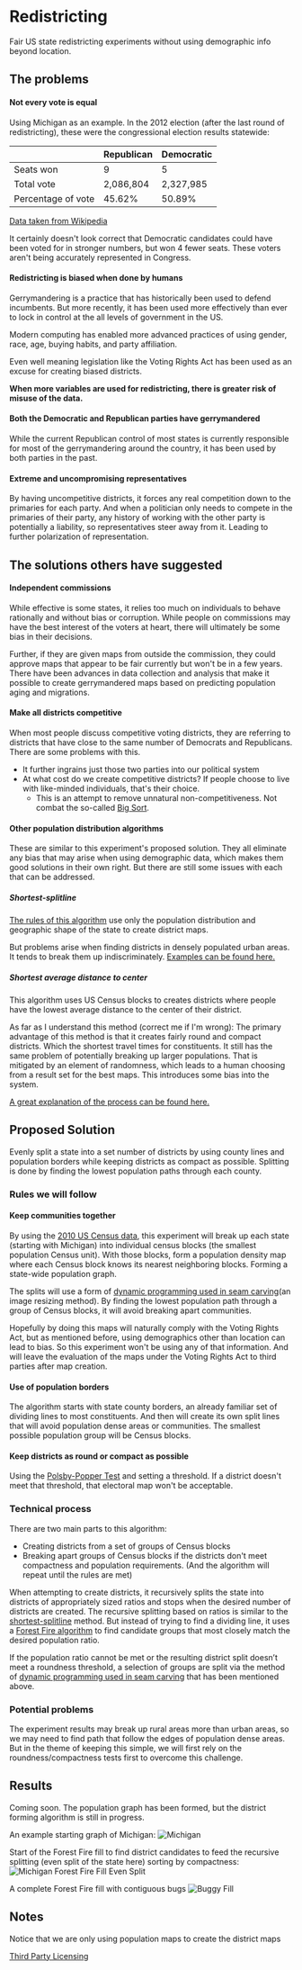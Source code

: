 # Redistricting
Fair US state redistricting experiments without using demographic info beyond location.

## The problems

#### Not every vote is equal
Using Michigan as an example. In the 2012 election (after the last round of redistricting), these were the congressional election results statewide:

|                    | Republican | Democratic |
|--------------------|------------|------------|
| Seats won          | 9          | 5          |
| Total vote         | 2,086,804  | 2,327,985  |
| Percentage of vote | 45.62%     | 50.89%     |

[Data taken from Wikipedia](https://en.wikipedia.org/wiki/United_States_House_of_Representatives_elections_in_Michigan,_2012)

It certainly doesn't look correct that Democratic candidates could have been voted for in stronger numbers, but won 4 fewer seats. These voters aren't being accurately represented in Congress. 

#### Redistricting is biased when done by humans
Gerrymandering is a practice that has historically been used to defend incumbents. But more recently, it has been used more effectively than ever to lock in control at the all levels of government in the US.

Modern computing has enabled more advanced practices of using gender, race, age, buying habits, and party affiliation.

Even well meaning legislation like the Voting Rights Act has been used as an excuse for creating biased districts.

**When more variables are used for redistricting, there is greater risk of misuse of the data.**

#### Both the Democratic and Republican parties have gerrymandered 
While the current Republican control of most states is currently responsible for most of the gerrymandering around the country, it has been used by both parties in the past.

#### Extreme and uncompromising representatives
By having uncompetitive districts, it forces any real competition down to the primaries for each party. And when a politician only needs to compete in the primaries of their party, any history of working with the other party is potentially a liability, so representatives steer away from it. Leading to further polarization of representation.

## The solutions others have suggested

#### Independent commissions
While effective is some states, it relies too much on individuals to behave rationally and without bias or corruption. While people on commissions may have the best interest of the voters at heart, there will ultimately be some bias in their decisions.

Further, if they are given maps from outside the commission, they could approve maps that appear to be fair currently but won't be in a few years. There have been advances in data collection and analysis that make it possible to create gerrymandered maps based on predicting population aging and migrations.

#### Make all districts competitive
When most people discuss competitive voting districts, they are referring to districts that have close to the same number of Democrats and Republicans. There are some problems with this.
* It further ingrains just those two parties into our political system
* At what cost do we create competitive districts? If people choose to live with like-minded individuals, that's their choice.
   * This is an attempt to remove unnatural non-competitiveness. Not combat the so-called [Big Sort](http://www.thebigsort.com/home.php).
   
#### Other population distribution algorithms
These are similar to this experiment's proposed solution. They all eliminate any bias that may arise when using demographic data, which makes them good solutions in their own right. But there are still some issues with each that can be addressed.

##### Shortest-splitline
[The rules of this algorithm](https://en.wikipedia.org/wiki/Gerrymandering#Shortest_splitline_algorithm) use only the population distribution and geographic shape of the state to create district maps.

But problems arise when finding districts in densely populated urban areas. It tends to break them up indiscriminately. [Examples can be found here.](https://rangevoting.org/SplitLR.html)

##### Shortest average distance to center
This algorithm uses US Census blocks to creates districts where people have the lowest average distance to the center of their district.

As far as I understand this method (correct me if I'm wrong): The primary advantage of this method is that it creates fairly round and compact districts. Which the shortest travel times for constituents. It still has the same problem of potentially breaking up larger populations. That is mitigated by an element of randomness, which leads to a human choosing from a result set for the best maps. This introduces some bias into the system.

[A great explanation of the process can be found here.](https://bdistricting.com/about.html)

## Proposed Solution
Evenly split a state into a set number of districts by using county lines and population borders while keeping districts as compact as possible. Splitting is done by finding the lowest population paths through each county.

### Rules we will follow

#### Keep communities together
By using the [2010 US Census data](https://www2.census.gov/census_2010/04-Summary_File_1/Michigan/), this experiment will break up each state (starting with Michigan) into individual census blocks (the smallest population Census unit). With those blocks, form a population density map where each Census block knows its nearest neighboring blocks. Forming a state-wide population graph.

The splits will use a form of [dynamic programming used in seam carving](https://en.wikipedia.org/wiki/Seam_carving#Dynamic_programming)(an image resizing method). By finding the lowest population path through a group of Census blocks, it will avoid breaking apart communities.

Hopefully by doing this maps will naturally comply with the Voting Rights Act, but as mentioned before, using demographics other than location can lead to bias. So this experiment won't be using any of that information. And will leave the evaluation of the maps under the Voting Rights Act to third parties after map creation. 

#### Use of population borders
The algorithm starts with state county borders, an already familiar set of dividing lines to most constituents. And then will create its own split lines that will avoid population dense areas or communities. The smallest possible population group will be Census blocks.

#### Keep districts as round or compact as possible
Using the [Polsby-Popper Test](https://en.wikipedia.org/wiki/Polsby-Popper_Test) and setting a threshold. If a district doesn't meet that threshold, that electoral map won't be acceptable.

### Technical process
There are two main parts to this algorithm:
* Creating districts from a set of groups of Census blocks
* Breaking apart groups of Census blocks if the districts don't meet compactness and population requirements.
(And the algorithm will repeat until the rules are met)

When attempting to create districts, it recursively splits the state into districts of appropriately sized ratios and stops when the desired number of districts are created. The recursive splitting based on ratios is similar to the [shortest-splitline](#Shortest-splitline) method. But instead of trying to find a dividing line, it uses a [Forest Fire algorithm](https://en.wikipedia.org/wiki/Flood_fill#Alternative_implementations) to find candidate groups that most closely match the desired population ratio.

If the population ratio cannot be met or the resulting district split doesn’t meet a roundness threshold, a selection of groups are split via the method of [dynamic programming used in seam carving](https://en.wikipedia.org/wiki/Seam_carving#Dynamic_programming) that has been mentioned above.

### Potential problems
The experiment results may break up rural areas more than urban areas, so we may need to find path that follow the edges of population dense areas. But in the theme of keeping this simple, we will first rely on the roundness/compactness tests first to overcome this challenge.

## Results
Coming soon.
The population graph has been formed, but the district forming algorithm is still in progress.

An example starting graph of Michigan:
![Michigan](https://content.screencast.com/users/ChrisLars/folders/Snagit/media/d367613e-19c3-40ff-9ef6-37483836da5e/11.08.2018-07.07.png)

Start of the Forest Fire fill to find district candidates to feed the recursive splitting (even split of the state here) sorting by compactness:
![Michigan Forest Fire Fill Even Split](https://content.screencast.com/media/cef9f5d8-9235-4af6-9b5b-c7607a913d1c_9e007f70-eddf-41a3-994c-9b412edca7cd_static_0_0_2018-11-10_23-13-52.png)

A complete Forest Fire fill with contiguous bugs
![Buggy Fill](https://content.screencast.com/media/7db020f4-dbd0-4614-a27e-11e8651db361_9e007f70-eddf-41a3-994c-9b412edca7cd_static_0_0_2018-11-11_15-09-55.png)


## Notes
Notice that we are only using population maps to create the district maps

[Third Party Licensing](ThirdPartyLicensing.md)
